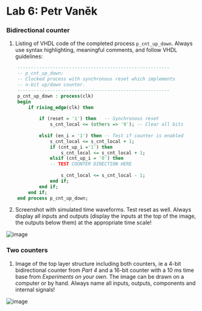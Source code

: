 # Lab 6: Petr Vaněk

### Bidirectional counter

1. Listing of VHDL code of the completed process `p_cnt_up_down`. Always use syntax highlighting, meaningful comments, and follow VHDL guidelines:

```vhdl
    --------------------------------------------------------
    -- p_cnt_up_down:
    -- Clocked process with synchronous reset which implements
    -- n-bit up/down counter.
    --------------------------------------------------------
    p_cnt_up_down : process(clk)
    begin
        if rising_edge(clk) then
        
            if (reset = '1') then   -- Synchronous reset
                s_cnt_local <= (others => '0'); -- Clear all bits
                   
            elsif (en_i = '1') then -- Test if counter is enabled
                s_cnt_local <= s_cnt_local + 1;
                if (cnt_up_i ='1') then
                    s_cnt_local <= s_cnt_local + 1;
                elsif (cnt_up_i = '0') then
                -- TEST COUNTER DIRECTION HERE
                   
                    s_cnt_local <= s_cnt_local - 1;
                end if;
            end if;
        end if;
    end process p_cnt_up_down;
```

2. Screenshot with simulated time waveforms. Test reset as well. Always display all inputs and outputs (display the inputs at the top of the image, the outputs below them) at the appropriate time scale!

 ![image](https://user-images.githubusercontent.com/99393183/160167791-5c89d15e-2f9a-45d3-8045-a26d1917bbde.png)

### Two counters

1. Image of the top layer structure including both counters, ie a 4-bit bidirectional counter from *Part 4* and a 16-bit counter with a 10 ms time base from *Experiments on your own*. The image can be drawn on a computer or by hand. Always name all inputs, outputs, components and internal signals!

![image](https://user-images.githubusercontent.com/99393183/159714219-e55086ec-6355-48ef-931e-f745a4106e9c.png)
